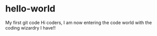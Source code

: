# hello-world
My first git code
Hi coders,
I am now entering the code world with the coding wizardry I have!!
